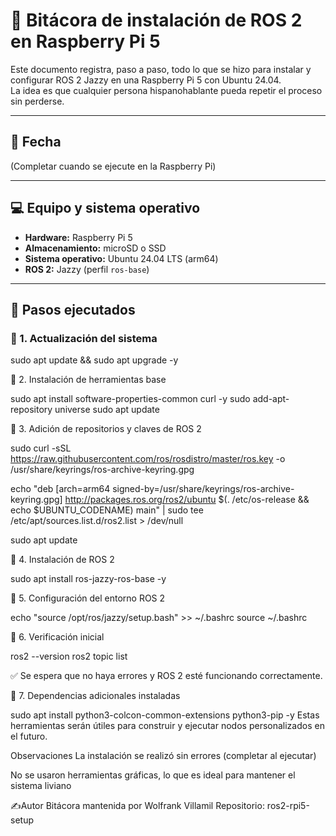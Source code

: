 # 📘 Bitácora de instalación de ROS 2 en Raspberry Pi 5

Este documento registra, paso a paso, todo lo que se hizo para instalar y configurar ROS 2 Jazzy en una Raspberry Pi 5 con Ubuntu 24.04.  
La idea es que cualquier persona hispanohablante pueda repetir el proceso sin perderse.

---

## 📅 Fecha

(Completar cuando se ejecute en la Raspberry Pi)

---

## 💻 Equipo y sistema operativo

- **Hardware:** Raspberry Pi 5  
- **Almacenamiento:** microSD o SSD  
- **Sistema operativo:** Ubuntu 24.04 LTS (arm64)  
- **ROS 2:** Jazzy (perfil `ros-base`)

---

## 🧰 Pasos ejecutados

### 🔹 1. Actualización del sistema

sudo apt update && sudo apt upgrade -y

🔹 2. Instalación de herramientas base

sudo apt install software-properties-common curl -y
sudo add-apt-repository universe
sudo apt update

🔹 3. Adición de repositorios y claves de ROS 2

sudo curl -sSL https://raw.githubusercontent.com/ros/rosdistro/master/ros.key -o /usr/share/keyrings/ros-archive-keyring.gpg

echo "deb [arch=arm64 signed-by=/usr/share/keyrings/ros-archive-keyring.gpg] http://packages.ros.org/ros2/ubuntu $(. /etc/os-release && echo $UBUNTU_CODENAME) main" | sudo tee /etc/apt/sources.list.d/ros2.list > /dev/null

sudo apt update

🔹 4. Instalación de ROS 2

sudo apt install ros-jazzy-ros-base -y

🔹 5. Configuración del entorno ROS 2

echo "source /opt/ros/jazzy/setup.bash" >> ~/.bashrc
source ~/.bashrc

🔹 6. Verificación inicial

ros2 --version
ros2 topic list

✅ Se espera que no haya errores y ROS 2 esté funcionando correctamente.

🔹 7. Dependencias adicionales instaladas

sudo apt install python3-colcon-common-extensions python3-pip -y
Estas herramientas serán útiles para construir y ejecutar nodos personalizados en el futuro.

Observaciones
La instalación se realizó sin errores (completar al ejecutar)

No se usaron herramientas gráficas, lo que es ideal para mantener el sistema liviano

✍Autor
Bitácora mantenida por Wolfrank Villamil
Repositorio: ros2-rpi5-setup
